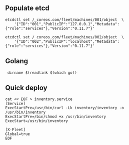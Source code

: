 ## Populate etcd
    
    etcdctl set /_coreos.com/fleet/machines/001/object  \
        '{"ID":"001","PublicIP":"127.0.0.1","Metadata":{"role":"services"},"Version":"0.11.7"}'
            
    etcdctl set /_coreos.com/fleet/machines/002/object  \
        '{"ID":"002","PublicIP":"localhost","Metadata":{"role":"services"},"Version":"0.11.7"}'
                    
                    
                    
## Golang

     dirname $(readlink $(which go))
     
     
## Quick deploy


    cat << EOF > inventory.service
    [Service]
    ExecStartPre=/usr/bin/curl -Lk inventory/inventory -o /usr/bin/inventory
    ExecStartPre=/bin/chmod +x /usr/bin/inventory
    ExecStart=/usr/bin/inventory
    
    [X-Fleet]
    Global=true
    EOF
